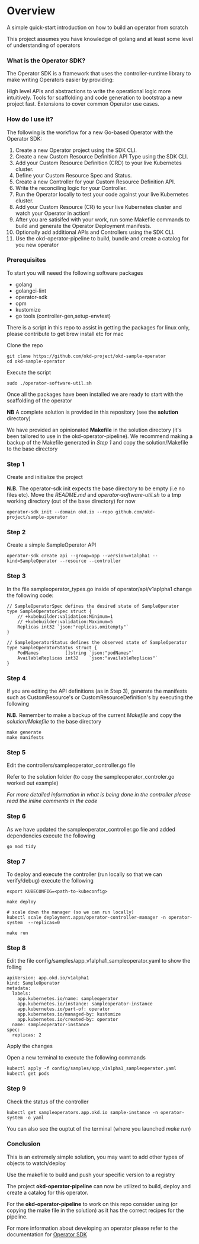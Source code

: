 # Overview

A simple quick-start introduction on how to build an operator from scratch

This project assumes you have knowledge of golang and at least some level of understanding of operators

### What is the Operator SDK?

The Operator SDK is a framework that uses the controller-runtime library to make writing Operators easier by providing:

High level APIs and abstractions to write the operational logic more intuitively.
Tools for scaffolding and code generation to bootstrap a new project fast.
Extensions to cover common Operator use cases.

### How do I use it?

The following is the workflow for a new Go-based Operator with the Operator SDK:
 
 1.  Create a new Operator project using the SDK CLI.
 2.  Create a new Custom Resource Definition API Type using the SDK CLI.
 3.  Add your Custom Resource Definition (CRD) to your live Kubernetes cluster.
 4.  Define your Custom Resource Spec and Status.
 5.  Create a new Controller for your Custom Resource Definition API.
 6.  Write the reconciling logic for your Controller.
 7.  Run the Operator locally to test your code against your live Kubernetes cluster.
 8.  Add your Custom Resource (CR) to your live Kubernetes cluster and watch your Operator in action!
 9.  After you are satisifed with your work, run some Makefile commands to build and generate the Operator Deployment manifests.
 10. Optionally add additional APIs and Controllers using the SDK CLI.
 11. Use the okd-operator-pipeline to build, bundle and create a catalog for you new operator


### Prerequisites 

To start you will neeed the following software packages

- golang
- golangci-lint
- operator-sdk
- opm
- kustomize
- go tools (controller-gen,setup-envtest)

There is a script in this repo to assist in getting the packages for 
linux only, please contribute to get brew install etc for mac

Clone the repo 

```
git clone https://github.com/okd-project/okd-sample-operator
cd okd-sample-operator
```

Execute the script 

```
sudo ./operator-software-util.sh

```

Once all the packages have been installed we are ready to start with the scaffolding of the operator

**NB** A complete solution is provided in this repository (see the **solution** directory)

We have provided an opinionated **Makefile** in the solution directory (it's been tailored to use in the okd-operator-pipeline). 
We recommend making a backup of the Makefile generated in *Step 1* and copy the solution/Makefile to the base directory


### Step 1

Create and initialize the project

**N.B.** The operator-sdk init expects the base directory to be empty (i.e no files etc).
Move the *README.md* and *operator-software-util.sh* to a tmp working directory (out of the base directory) for now

```
operator-sdk init --domain okd.io --repo github.com/okd-project/sample-operator
```

### Step 2

Create a simple SampleOperator API

```
operator-sdk create api --group=app --version=v1alpha1 --kind=SampleOperator --resource --controller
```
### Step 3

In the file sampleoperator_types.go inside of operator/api/v1aplpha1 change the following code:

```
// SampleOperatorSpec defines the desired state of SampleOperator
type SampleOperatorSpec struct {
	// +kubebuilder:validation:Minimum=1
	// +kubebuilder:validation:Maximum=5
	Replicas int32 `json:"replicas,omitempty"`
}

// SampleOperatorStatus defines the observed state of SampleOperator
type SampleOperatorStatus struct {
	PodNames          []string `json:"podNames"`
	AvailableReplicas int32    `json:"availableReplicas"`
}
```

### Step 4

If you are editing the API definitions (as in Step 3), generate the manifests such 
as CustomResource's or CustomResourceDefinition's by executing the following

**N.B.** Remember to make a backup of the current *Makefile* and copy the *solution/Makefile* to the base directory


```
make generate
make manifests
```

### Step 5

Edit the controllers/sampleoperator_controller.go file

Refer to the solution folder (to copy the sampleoperator_controler.go worked out example)

*For more detailed information in what is being done in the controller
please read the inline comments in the code*

### Step 6 

As we have updated the sampleoperator_controller.go file and added dependencies execute the following

```
go mod tidy
```

### Step 7
To deploy and execute the controller (run locally so that we can verify/debug)
execute the following

```
export KUBECONFIG=<path-to-kubeconfig>

make deploy

# scale down the manager (so we can run locally)
kubectl scale deployment.apps/operator-controller-manager -n operator-system  --replicas=0

make run
```

### Step 8

Edit the file config/samples/app_v1alpha1_sampleoperator.yaml to show the folling

```
apiVersion: app.okd.io/v1alpha1
kind: SampleOperator
metadata:
  labels:
    app.kubernetes.io/name: sampleoperator
    app.kubernetes.io/instance: sampleoperator-instance
    app.kubernetes.io/part-of: operator
    app.kubernetes.io/managed-by: kustomize
    app.kubernetes.io/created-by: operator
  name: sampleoperator-instance
spec:
  replicas: 2
```

Apply the changes

Open a new terminal to execute the following commands

```
kubectl apply -f config/samples/app_v1alpha1_sampleoperator.yaml
kubectl get pods

```

### Step 9

Check the status of the controller 

```
kubectl get sampleoperators.app.okd.io sample-instance -n operator-system -o yaml 
```

You can also see the ouptut of the terminal (where you launched *make run*)

### Conclusion

This is an extremely simple solution, you may want to add other types of objects to watch/deploy

Use the makefile to build and push your specific version to a registry

The project **okd-operator-pipeline** can now be utilized to build, deploy and create a catalog for this operator.

For the **okd-operator-pipeline** to work on this repo consider using (or copying the make file in the solution)
as it has the correct recipes for the pipeline.

For more information about developing an operator please refer to the documentation for 
[Operator SDK](https://sdk.operatorframework.io/docs/building-operators/golang/quickstart/)
